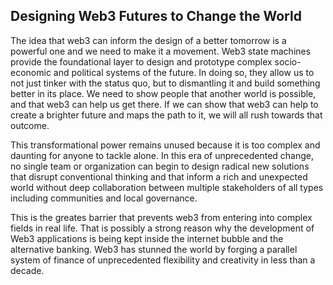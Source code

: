 
## Designing Web3 Futures to Change the World
The idea that web3  can inform the design of a better tomorrow is a powerful one and we need to make it a movement. 
Web3 state machines provide the foundational layer to design and prototype complex socio-economic and political systems of the future. In doing so, they allow us to not just tinker with the status quo, but to dismantling it and build something better in its place.  We need to show people that another world is possible, and that web3 can help us get there. If we can show that web3  can help to create a brighter future and maps the path to it, we will all rush towards that outcome. <br>

This transformational power remains unused because it is too complex and daunting for anyone to tackle alone. In this era of unprecedented change, no single team or organization can begin to design radical new solutions that disrupt conventional thinking and that inform a rich and unexpected world without deep collaboration between multiple stakeholders of all types including communities and local governance.<br>

This is the greates barrier that prevents web3 from entering into complex fields in real life. That is possibly a strong reason why the development of Web3 applications is being kept inside the internet bubble and the alternative banking. Web3 has stunned the world by forging a parallel system of finance of unprecedented flexibility and creativity in less than a decade.<br>
